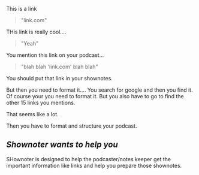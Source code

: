 This is a link 

> "link.com"

THis link is really cool.... 

> "Yeah"

You mention this link on your podcast...
> "blah blah  'link.com' blah blah"

You should put that link in your shownotes.

But then you need to format it.... 
You search for google and then you find it. Of course your you need to format it. But you also have to go to find the other 15 links you mentions. 

That seems like a lot. 

Then you have to format and structure your podcast. 


## *Shownoter wants to help you*

SHownoter is designed to help the podcaster/notes keeper get the important information like links and help you prepare those shownotes.


